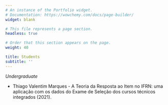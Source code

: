 ```yaml
---
# An instance of the Portfolio widget.
# Documentation: https://wowchemy.com/docs/page-builder/
widget: blank

# This file represents a page section.
headless: true

# Order that this section appears on the page.
weight: 40

title: Students
subtitle: ''
---
```


*Undergraduate*
- Thiago Valentim Marques - A Teoria da Resposta ao Item no IFRN: uma aplicação com os dados do Exame de Seleção dos cursos técnicos integrados (2021).
